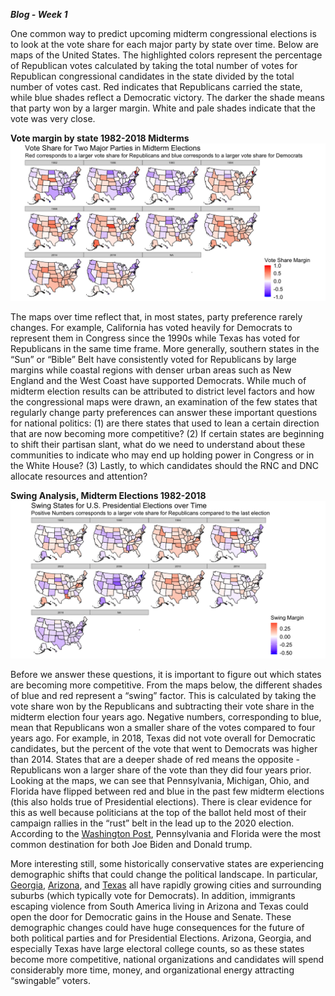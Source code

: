 ***Blog - Week 1***

One common way to predict upcoming midterm congressional elections is to
look at the vote share for each major party by state over time. Below
are maps of the United States. The highlighted colors represent the
percentage of Republican votes calculated by taking the total number of
votes for Republican congressional candidates in the state divided by
the total number of votes cast. Red indicates that Republicans carried
the state, while blue shades reflect a Democratic victory. The darker
the shade means that party won by a larger margin. White and pale shades
indicate that the vote was very close.  

  
**Vote margin by state 1982-2018 Midterms**  
![](week1_files/figure-markdown_github/unnamed-chunk-3-1.png)

The maps over time reflect that, in most states, party preference rarely
changes. For example, California has voted heavily for Democrats to
represent them in Congress since the 1990s while Texas has voted for
Republicans in the same time frame. More generally, southern states in
the “Sun” or “Bible” Belt have consistently voted for Republicans by
large margins while coastal regions with denser urban areas such as New
England and the West Coast have supported Democrats. While much of
midterm election results can be attributed to district level factors and
how the congressional maps were drawn, an examination of the few states
that regularly change party preferences can answer these important
questions for national politics: (1) are there states that used to lean
a certain direction that are now becoming more competitive? (2) If
certain states are beginning to shift their partisan slant, what do we
need to understand about these communities to indicate who may end up
holding power in Congress or in the White House? (3) Lastly, to which
candidates should the RNC and DNC allocate resources and attention?  

**Swing Analysis, Midterm Elections 1982-2018**
![](week1_files/figure-markdown_github/unnamed-chunk-5-1.png)

Before we answer these questions, it is important to figure out which
states are becoming more competitive. From the maps below, the different
shades of blue and red represent a “swing” factor. This is calculated by
taking the vote share won by the Republicans and subtracting their vote
share in the midterm election four years ago. Negative numbers,
corresponding to blue, mean that Republicans won a smaller share of the
votes compared to four years ago. For example, in 2018, Texas did not
vote overall for Democratic candidates, but the percent of the vote that
went to Democrats was higher than 2014. States that are a deeper shade
of red means the opposite - Republicans won a larger share of the vote
than they did four years prior. Looking at the maps, we can see that
Pennsylvania, Michigan, Ohio, and Florida have flipped between red and
blue in the past few midterm elections (this also holds true of
Presidential elections). There is clear evidence for this as well
because politicians at the top of the ballot held most of their campaign
rallies in the “rust” belt in the lead up to the 2020 election.
According to the [Washington
Post](https://www.washingtonpost.com/elections/2020/11/02/campaign-rallies-covid/),
Pennsylvania and Florida were the most common destination for both Joe
Biden and Donald trump.

More interesting still, some historically conservative states are
experiencing demographic shifts that could change the political
landscape. In particular,
[Georgia](https://www.nbcnews.com/politics/meet-the-press/meet-2022-s-most-important-swing-state-georgia-n1287686),
[Arizona](https://www.nysun.com/article/why-arizona-is-turning-blue),
and
[Texas](https://www.theguardian.com/us-news/commentisfree/2022/mar/08/can-texas-become-purple-that-may-depend-on-hispanic-voters)
all have rapidly growing cities and surrounding suburbs (which typically
vote for Democrats). In addition, immigrants escaping violence from
South America living in Arizona and Texas could open the door for
Democratic gains in the House and Senate. These demographic changes
could have huge consequences for the future of both political parties
and for Presidential Elections. Arizona, Georgia, and especially Texas
have large electoral college counts, so as these states become more
competitive, national organizations and candidates will spend
considerably more time, money, and organizational energy attracting
“swingable” voters.
